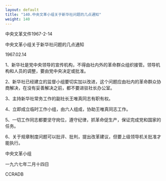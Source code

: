 ```yaml
---
layout: default
title: "140.中央文革小组关于新华社问题的几点通知"
weight: 140
---
```


中央文革文件1967-2-14

中央文革小组关于新华社问题的几点通知

1967.02.14

1、新华社是党中央领导的宣传机构，不得由社内外的革命群众组织接管。领导机构和人员的调整，要由党中央决定或批准。

2、新华社已经建立的监督小组要切实加以改进，这个问题应由社内的革命群众协商解决，在没有妥善解决之前，都不要进驻社长办公室。

3、主持新华社常务工作的副社长王唯真同志有职有权。

4、立即成立临时工作小组，由六人组成，协助王唯真同志工作。

5、一切工作同志都要坚守岗位，遵守纪律，抓革命促生产，保证完成党和国家的任务。

6、关于规章制度问题可以批评、批判，提出改革建议，但要上级领导机关批准才能执行。

中央文革小组

一九六七年二月十四日

CCRADB

